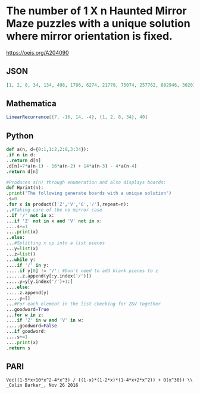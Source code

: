 # The number of 1 X n Haunted Mirror Maze puzzles with a unique solution where mirror orientation is fixed\.
https://oeis.org/A204090
## JSON
```JSON
[1, 2, 8, 34, 134, 498, 1786, 6274, 21778, 75074, 257762, 882946, 3020354, 10323714, 35270530, 120467458, 411394306, 1404773378, 4796567042, 16377245698, 55916897282, 190915194882, 651831179266, 2225502715906, 7598365282306, 25942489251842, 88573293551618]
```
## Mathematica
```Mathematica
LinearRecurrence[{7, -16, 14, -4}, {1, 2, 8, 34}, 40]
```
## Python
```Python
def a(n, d={0:1,1:2,2:8,3:34}):
.if n in d:
..return d[n]
.d[n]=7*a(n-1) - 16*a(n-2) + 14*a(n-3) - 4*a(n-4)
.return d[n]
```
```Python
#Produces a(n) through enumeration and also displays boards:
def Hprint(n):
.print('The following generate boards with a unique solution')
.s=0
.for x in product(['Z','V','G','/'],repeat=n):
..#Taking care of the no mirror case
..if '/' not in x:
...if 'Z' not in x and 'V' not in x:
....s+=1
....print(x)
..else:
...#Splitting x up into a list pieces
...y=list(x)
...z=list()
...while y:
....if '/' in y:
.....if y[0] != '/': #Don't need to add blank pieces to z
......z.append(y[:y.index('/')])
.....y=y[y.index('/')+1:]
....else:
.....z.append(y)
.....y=[]
...#For each element in the list checking for Z&V together
...goodword=True
...for w in z:
....if 'Z' in w and 'V' in w:
.....goodword=False
...if goodword:
....s+=1
....print(x)
.return s
```
## PARI
```PARI
Vec((1-5*x+10*x^2-4*x^3) / ((1-x)*(1-2*x)*(1-4*x+2*x^2)) + O(x^30)) \\ _Colin Barker_, Nov 26 2016
```
